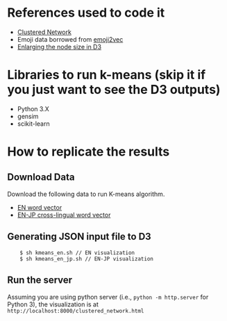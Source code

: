 # References used to code it
* [Clustered Network](http://bl.ocks.org/GerHobbelt/3071239)
* Emoji data borrowed from [emoji2vec](https://github.com/uclmr/emoji2vec)
* [Enlarging the node size in D3](http://plnkr.co/edit/MOczs02DNeUJGzXAPdMd?p=preview)

# Libraries to run k-means (skip it if you just want to see the D3 outputs)
* Python 3.X
* gensim
* scikit-learn

# How to replicate the results

## Download Data
Download the following data to run K-means algorithm.
* [EN word vector](https://drive.google.com/open?id=18pYhlVo2X2_IeD8AIA1NKrnZ4BstUVHJ)
* [EN-JP cross-lingual word vector](https://drive.google.com/open?id=1JQh80ZIHcRIKjqx4qxAaY_yYyf5Y2XND)

## Generating JSON input file to D3
```
    $ sh kmeans_en.sh // EN visualization
    $ sh kmeans_en_jp.sh // EN-JP visualization
```

## Run the server
Assuming you are using python server (i.e., `python -m http.server` for Python 3),
the visualization is at `http://localhost:8000/clustered_network.html`
